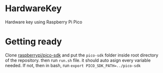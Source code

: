 # HardwareKey
Hardware key using Raspberry Pi Pico

# Getting ready

Clone [raspberrypi/pico-sdk](https://github.com/raspberrypi/pico-sdk) and put the ```pico-sdk``` folder inside root directory of the repository.
then run ```run.sh``` file. it should auto asign every variable needed. If not, then in bash, run ```export PICO_SDK_PATH=../pico-sdk```
